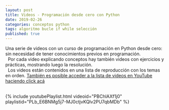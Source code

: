 ```yaml
---
layout: post
title: Videos - Programación desde cero con Python
date: 2019-02-26
categories: conceptos python
tags: algoritmo bucle if while selección
published: true
---
```




Una serie de videos con un curso de programación en Python desde cero: sin necesidad de tener conocimientos previos en programación. 
<br />&nbsp;
Por cada video explicando conceptos hay también videos con ejercicios y prácticas, mostrando luego la resolución.
<br />&nbsp;
Los videos están contenidos en una lista de reproducción con los temas en orden. [También es posible acceder a la lista de videos en YouTube haciendo click acá](https://www.youtube.com/watch?v=PBChlAXf1j0&list=PLb_E6BNMg5j7-MJ0ctjvKQlv2PU7qbMDb)
<br />&nbsp;

{% include youtubePlaylist.html videoid="PBChlAXf1j0" playlistid="PLb_E6BNMg5j7-MJ0ctjvKQlv2PU7qbMDb" %}

